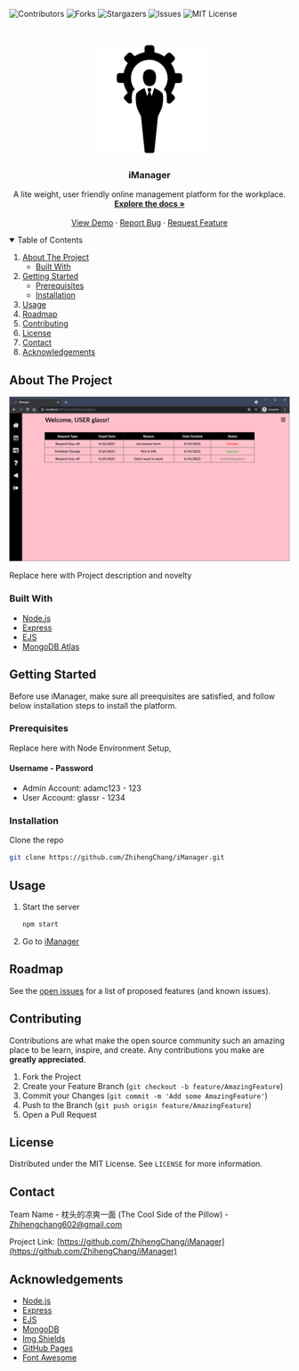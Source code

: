 <!-- PROJECT SHIELDS -->
<!--
*** I'm using markdown "reference style" links for readability.
*** Reference links are enclosed in brackets [ ] instead of parentheses ( ).
*** See the bottom of this document for the declaration of the reference variables
*** for contributors-url, forks-url, etc. This is an optional, concise syntax you may use.
*** https://www.markdownguide.org/basic-syntax/#reference-style-links
-->
![Contributors](https://img.shields.io/github/contributors/ZhihengChang/iManager?style=for-the-badge)
![Forks](https://img.shields.io/github/forks/ZhihengChang/iManager?style=for-the-badge)
![Stargazers](https://img.shields.io/github/stars/ZhihengChang/iManager?style=for-the-badge)
![Issues](https://img.shields.io/github/issues/ZhihengChang/iManager?style=for-the-badge)
![MIT License](https://img.shields.io/github/license/ZhihengChang/iManager?style=for-the-badge)



<!-- PROJECT LOGO -->
<br />
<p align="center">
  <a href="https://github.com/othneildrew/Best-README-Template">
    <img src="src/client/views/img/imanager_favicon.png" alt="Logo">
  </a>

  <h3 align="center">iManager</h3>

  <p align="center">
    A lite weight, user friendly online management platform for the workplace.
    <br />
    <a href="https://drive.google.com/drive/u/0/folders/1KQOHstTeHhpCUdb5cP_O17_pKgQ9rnH3"><strong>Explore the docs »</strong></a>
    <br />
    <br />
    <a href="#">View Demo</a>
    ·
    <a href="https://github.com/ZhihengChang/iManager/issues/new">Report Bug</a>
    ·
    <a href="https://github.com/ZhihengChang/iManager/issues/new">Request Feature</a>
  </p>
</p>



<!-- TABLE OF CONTENTS -->
<details open="open">
  <summary>Table of Contents</summary>
  <ol>
    <li>
      <a href="#about-the-project">About The Project</a>
      <ul>
        <li><a href="#built-with">Built With</a></li>
      </ul>
    </li>
    <li>
      <a href="#getting-started">Getting Started</a>
      <ul>
        <li><a href="#prerequisites">Prerequisites</a></li>
        <li><a href="#installation">Installation</a></li>
      </ul>
    </li>
    <li><a href="#usage">Usage</a></li>
    <li><a href="#roadmap">Roadmap</a></li>
    <li><a href="#contributing">Contributing</a></li>
    <li><a href="#license">License</a></li>
    <li><a href="#contact">Contact</a></li>
    <li><a href="#acknowledgements">Acknowledgements</a></li>
  </ol>
</details>



<!-- ABOUT THE PROJECT -->
## About The Project

![Product Name Screen Shot](https://github.com/ZhihengChang/iManager/blob/main/demo/screenshot/userHome.PNG)

Replace here with Project description and novelty

### Built With

* [Node.js](https://nodejs.org/en/)
* [Express](https://expressjs.com/)
* [EJS](https://ejs.co/)
* [MongoDB Atlas](https://www.mongodb.com/cloud/atlas2)



<!-- GETTING STARTED -->
## Getting Started

Before use iManager, make sure all preequisites are satisfied, and follow below installation steps to install the platform.

### Prerequisites

Replace here with Node Environment Setup,

#### Username - Password
- Admin Account: adamc123 - 123
- User Account: glassr - 1234


### Installation

Clone the repo
   ```sh
   git clone https://github.com/ZhihengChang/iManager.git
   ```

<!-- USAGE EXAMPLES -->
## Usage

1. Start the server
   ```sh
   npm start
   ```
2. Go to [iManager](http://localhost:3001)



<!-- ROADMAP -->
## Roadmap

See the [open issues](https://github.com/ZhihengChang/iManager/issues) for a list of proposed features (and known issues).



<!-- CONTRIBUTING -->
## Contributing

Contributions are what make the open source community such an amazing place to be learn, inspire, and create. Any contributions you make are **greatly appreciated**.

1. Fork the Project
2. Create your Feature Branch (`git checkout -b feature/AmazingFeature`)
3. Commit your Changes (`git commit -m 'Add some AmazingFeature'`)
4. Push to the Branch (`git push origin feature/AmazingFeature`)
5. Open a Pull Request



<!-- LICENSE -->
## License

Distributed under the MIT License. See `LICENSE` for more information.



<!-- CONTACT -->
## Contact

Team Name - 枕头的凉爽一面 (The Cool Side of the Pillow) - Zhihengchang602@gmail.com

Project Link: [https://github.com/ZhihengChang/iManager](https://github.com/ZhihengChang/iManager)



<!-- ACKNOWLEDGEMENTS -->
## Acknowledgements

* [Node.js](https://nodejs.org/en/)
* [Express](https://expressjs.com/)
* [EJS](https://ejs.co/)
* [MongoDB](https://www.mongodb.com/cloud/atlas2)
* [Img Shields](https://shields.io)
* [GitHub Pages](https://pages.github.com)
* [Font Awesome](https://fontawesome.com)
